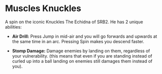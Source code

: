 # Muscles Knuckles
A spin on the iconic Knuckles The Echidna of SRB2. He has 2 unique abilities:

- **Air Drill:** Press Jump in mid-air and you will go forwards and upwards at the same time in an arc. Pressing Spin makes you descend faster.

- **Stomp Damage:** Damage enemies by landing on them, regardless of your vulnerability. (this means that even if you are standing instead of curled up into a ball landing on enemies still damages them instead of you).
